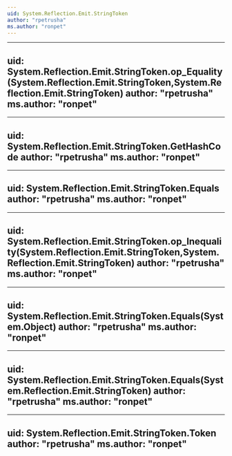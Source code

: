 ```yaml
---
uid: System.Reflection.Emit.StringToken
author: "rpetrusha"
ms.author: "ronpet"
---
```


---
uid: System.Reflection.Emit.StringToken.op_Equality(System.Reflection.Emit.StringToken,System.Reflection.Emit.StringToken)
author: "rpetrusha"
ms.author: "ronpet"
---

---
uid: System.Reflection.Emit.StringToken.GetHashCode
author: "rpetrusha"
ms.author: "ronpet"
---

---
uid: System.Reflection.Emit.StringToken.Equals
author: "rpetrusha"
ms.author: "ronpet"
---

---
uid: System.Reflection.Emit.StringToken.op_Inequality(System.Reflection.Emit.StringToken,System.Reflection.Emit.StringToken)
author: "rpetrusha"
ms.author: "ronpet"
---

---
uid: System.Reflection.Emit.StringToken.Equals(System.Object)
author: "rpetrusha"
ms.author: "ronpet"
---

---
uid: System.Reflection.Emit.StringToken.Equals(System.Reflection.Emit.StringToken)
author: "rpetrusha"
ms.author: "ronpet"
---

---
uid: System.Reflection.Emit.StringToken.Token
author: "rpetrusha"
ms.author: "ronpet"
---

